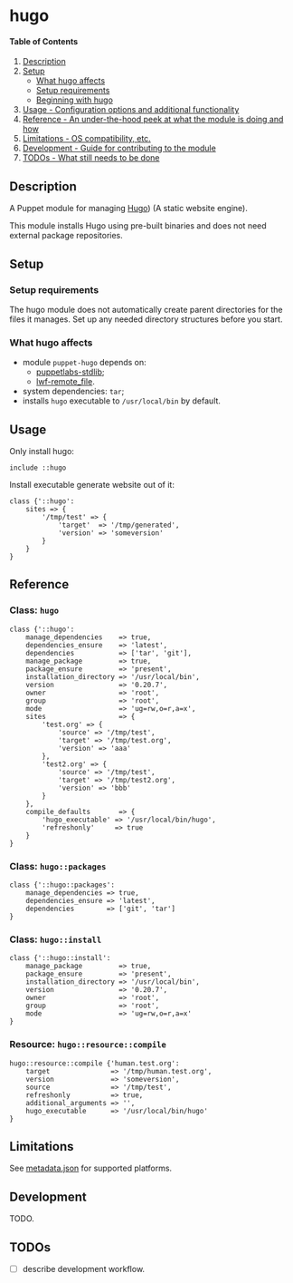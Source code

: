 # hugo

#### Table of Contents

1. [Description](#description)
1. [Setup](#setup)
    * [What hugo affects](#what-hugo-affects)
    * [Setup requirements](#setup-requirements)
    * [Beginning with hugo](#beginning-with-hugo)
1. [Usage - Configuration options and additional functionality](#usage)
1. [Reference - An under-the-hood peek at what the module is doing and how](#reference)
1. [Limitations - OS compatibility, etc.](#limitations)
1. [Development - Guide for contributing to the module](#development)
1. [TODOs - What still needs to be done](#todos)

## Description

A Puppet module for managing [Hugo][hugo]) (A static website engine).

This module installs Hugo using pre-built binaries and does not need external package repositories.

## Setup

### Setup requirements

The hugo module does not automatically create parent directories for the files it manages. Set up any needed directory structures before you start.

### What hugo affects

* module `puppet-hugo` depends on:
    * [puppetlabs-stdlib][puppetlabs-stdlib];
    * [lwf-remote_file][lwf-remote_file].
* system dependencies: `tar`;
* installs `hugo` executable to `/usr/local/bin` by default.

## Usage

Only install hugo:

```puppet
include ::hugo
```

Install executable generate website out of it:

```puppet
class {'::hugo':
    sites => {
        '/tmp/test' => {
            'target'  => '/tmp/generated',
            'version' => 'someversion'
        }
    }
}
```

## Reference

### Class: `hugo`

```puppet
class {'::hugo':
    manage_dependencies    => true,
    dependencies_ensure    => 'latest',
    dependencies           => ['tar', 'git'],
    manage_package         => true,
    package_ensure         => 'present',
    installation_directory => '/usr/local/bin',
    version                => '0.20.7',
    owner                  => 'root',
    group                  => 'root',
    mode                   => 'ug=rw,o=r,a=x',
    sites                  => {
        'test.org' => {
            'source' => '/tmp/test',
            'target' => '/tmp/test.org',
            'version' => 'aaa'
        },
        'test2.org' => {
            'source' => '/tmp/test',
            'target' => '/tmp/test2.org',
            'version' => 'bbb'
        }
    },
    compile_defaults       => {
        'hugo_executable' => '/usr/local/bin/hugo',
        'refreshonly'     => true
    }
}
```

### Class: `hugo::packages`

```puppet
class {'::hugo::packages':
    manage_dependencies => true,
    dependencies_ensure => 'latest',
    dependencies        => ['git', 'tar']
}
```

### Class: `hugo::install`

```puppet
class {'::hugo::install':
    manage_package         => true,
    package_ensure         => 'present',
    installation_directory => '/usr/local/bin',
    version                => '0.20.7',
    owner                  => 'root',
    group                  => 'root',
    mode                   => 'ug=rw,o=r,a=x'
}
```

### Resource: `hugo::resource::compile`

```puppet
hugo::resource::compile {'human.test.org':
    target               => '/tmp/human.test.org',
    version              => 'someversion',
    source               => '/tmp/test',
    refreshonly          => true,
    additional_arguments => '',
    hugo_executable      => '/usr/local/bin/hugo'
}
```

## Limitations

See [metadata.json](metadata.json) for supported platforms.

## Development

TODO.

## TODOs

- [ ] describe development workflow.

[hugo]: https://gohugo.io/
[puppetlabs-stdlib]: https://github.com/puppetlabs/puppetlabs-stdlib
[lwf-remote_file]: https://github.com/lwf/puppet-remote_file
